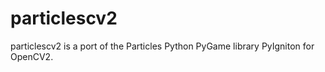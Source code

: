 # particlescv2
particlescv2 is a port of the Particles Python PyGame library PyIgniton for OpenCV2.
